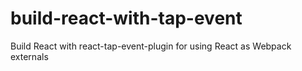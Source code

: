 # build-react-with-tap-event
Build React with react-tap-event-plugin for using React as Webpack externals
